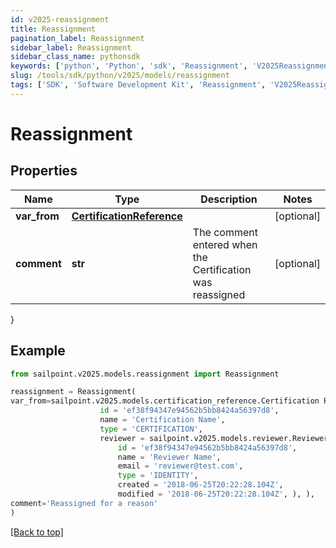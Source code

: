 ```yaml
---
id: v2025-reassignment
title: Reassignment
pagination_label: Reassignment
sidebar_label: Reassignment
sidebar_class_name: pythonsdk
keywords: ['python', 'Python', 'sdk', 'Reassignment', 'V2025Reassignment'] 
slug: /tools/sdk/python/v2025/models/reassignment
tags: ['SDK', 'Software Development Kit', 'Reassignment', 'V2025Reassignment']
---
```


# Reassignment


## Properties

Name | Type | Description | Notes
------------ | ------------- | ------------- | -------------
**var_from** | [**CertificationReference**](certification-reference) |  | [optional] 
**comment** | **str** | The comment entered when the Certification was reassigned | [optional] 
}

## Example

```python
from sailpoint.v2025.models.reassignment import Reassignment

reassignment = Reassignment(
var_from=sailpoint.v2025.models.certification_reference.Certification Reference(
                    id = 'ef38f94347e94562b5bb8424a56397d8', 
                    name = 'Certification Name', 
                    type = 'CERTIFICATION', 
                    reviewer = sailpoint.v2025.models.reviewer.Reviewer(
                        id = 'ef38f94347e94562b5bb8424a56397d8', 
                        name = 'Reviewer Name', 
                        email = 'reviewer@test.com', 
                        type = 'IDENTITY', 
                        created = '2018-06-25T20:22:28.104Z', 
                        modified = '2018-06-25T20:22:28.104Z', ), ),
comment='Reassigned for a reason'
)

```
[[Back to top]](#) 

